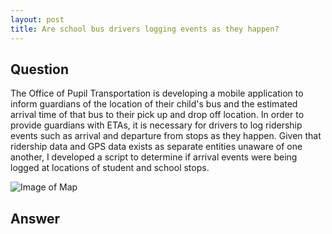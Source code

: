 ```yaml
---
layout: post
title: Are school bus drivers logging events as they happen? 
---
```


## Question

The Office of Pupil Transportation is developing a mobile application to inform guardians of the location of their child's bus and the estimated arrival time of that bus to their pick up and drop off location. In order to provide guardians with ETAs, it is necessary for drivers to log ridership events such as arrival and departure from stops as they happen. Given that ridership data and GPS data exists as separate entities unaware of one another, I developed a script to determine if arrival events were being logged at locations of student and school stops.

![Image of Map](https://github.com/STaverasDev/STaverasDEV.github.io/blob/master/images/FindGoodRoutes.png)

## Answer



